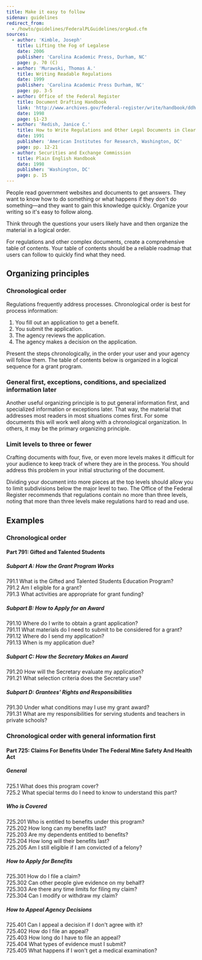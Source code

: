 ```yaml
---
title: Make it easy to follow
sidenav: guidelines
redirect_from:
  - /howto/guidelines/FederalPLGuidelines/orgAud.cfm
sources:
  - author: 'Kimble, Joseph'
    title: Lifting the Fog of Legalese
    date: 2006
    publisher: 'Carolina Academic Press, Durham, NC'
    page: p. 70 (C)
  - author: 'Murawski, Thomas A.'
    title: Writing Readable Regulations
    date: 1999
    publisher: 'Carolina Academic Press Durham, NC'
    page: pp. 3-5
  - author: Office of the Federal Register
    title: Document Drafting Handbook
    link: 'http://www.archives.gov/federal-register/write/handbook/ddh.pdf'
    date: 1998
    page: §1-23
  - author: 'Redish, Janice C.'
    title: How to Write Regulations and Other Legal Documents in Clear English
    date: 1991
    publisher: 'American Institutes for Research, Washington, DC'
    page: pp. 12-21
  - author: Securities and Exchange Commission
    title: Plain English Handbook
    date: 1998
    publisher: 'Washington, DC'
    page: p. 15
---
```


People read government websites and documents to get answers. They want to know how to do something or what happens if they don't do something—and they want to gain this knowledge quickly. Organize your writing so it's easy to follow along.

Think through the questions your users likely have and then organize the material in a logical order.

For regulations and other complex documents, create a comprehensive table of contents. Your table of contents should be a reliable roadmap that users can follow to quickly find what they need.

## Organizing principles

### Chronological order

Regulations frequently address processes. Chronological order is best for process information:

1. You fill out an application to get a benefit.
2. You submit the application.
3. The agency reviews the application.
4. The agency makes a decision on the application.

Present the steps chronologically, in the order your user and your agency will follow them. The table of contents below is organized in a logical sequence for a grant program.

### General first, exceptions, conditions, and specialized information later

Another useful organizing principle is to put general information first, and specialized information or exceptions later. That way, the material that addresses most readers in most situations comes first. For some documents this will work well along with a chronological organization. In others, it may be the primary organizing principle.

### Limit levels to three or fewer

Crafting documents with four, five, or even more levels makes it difficult for your audience to keep track of where they are in the process. You should address this problem in your initial structuring of the document.

Dividing your document into more pieces at the top levels should allow you to limit subdivisions below the major level to two. The Office of the Federal Register recommends that regulations contain no more than three levels, noting that more than three levels make regulations hard to read and use.

## Examples

### Chronological order

<div class="example-container">

#### Part 791: Gifted and Talented Students

##### Subpart A: How the Grant Program Works

791.1 What is the Gifted and Talented Students Education Program?<br>
791.2 Am I eligible for a grant?<br>
791.3 What activities are appropriate for grant funding?

##### Subpart B: How to Apply for an Award

791.10 Where do I write to obtain a grant application?<br>
791.11 What materials do I need to submit to be considered for a grant?<br>
791.12 Where do I send my application?<br>
791.13 When is my application due?

##### Subpart C: How the Secretary Makes an Award

791.20 How will the Secretary evaluate my application?<br>
791.21 What selection criteria does the Secretary use?

##### Subpart D: Grantees' Rights and Responsibilities

791.30 Under what conditions may I use my grant award?<br>
791.31 What are my responsibilities for serving students and teachers in private schools?

</div>

### Chronological order with general information first

<div class="example-container">

#### Part 725: Claims For Benefits Under The Federal Mine Safety And Health Act

##### General

725.1 What does this program cover?<br>
725.2 What special terms do I need to know to understand this part?

##### Who is Covered

725.201 Who is entitled to benefits under this program?<br>
725.202 How long can my benefits last?<br>
725.203 Are my dependents entitled to benefits?<br>
725.204 How long will their benefits last?<br>
725.205 Am I still eligible if I am convicted of a felony?

##### How to Apply for Benefits

725.301 How do I file a claim?<br>
725.302 Can other people give evidence on my behalf?<br>
725.303 Are there any time limits for filing my claim?<br>
725.304 Can I modify or withdraw my claim?

##### How to Appeal Agency Decisions

725.401 Can I appeal a decision if I don't agree with it?<br>
725.402 How do I file an appeal?<br>
725.403 How long do I have to file an appeal?<br>
725.404 What types of evidence must I submit?<br>
725.405 What happens if I won't get a medical examination?

</div>
